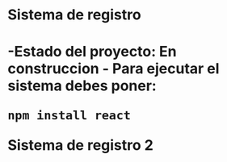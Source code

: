 <h1>Sistema de registro<h1>
-Estado del proyecto: En construccion
- Para ejecutar el sistema debes poner:
  
```npm install react```


Sistema de registro 2
